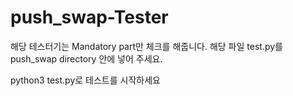 # push_swap-Tester

해당 테스터기는 Mandatory part만 체크를 해줍니다.
해당 파일 test.py를 push_swap directory 안에 넣어 주세요.

python3 test.py로 테스트를 시작하세요